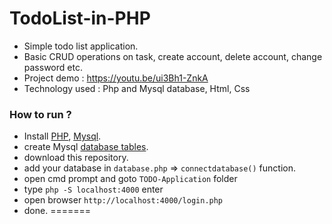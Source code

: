 # TodoList-in-PHP
- Simple todo list application.
- Basic CRUD operations on task, create account, delete account, change password etc.
- Project demo : https://youtu.be/ui3Bh1-ZnkA
- Technology used : Php and Mysql database, Html, Css

### How to run ?
- Install [PHP](https://www.php.net/), [Mysql](https://www.mysql.com/).
- create Mysql [database tables](https://github.com/Dhiraj-01/TodoList-PHP/blob/master/TODO-Application/create_database.sql).
- download this repository.
- add your database in `database.php` => `connectdatabase()` function.
- open cmd prompt and goto `TODO-Application` folder
- type `php -S localhost:4000` enter
- open browser `http://localhost:4000/login.php`
- done.
=======